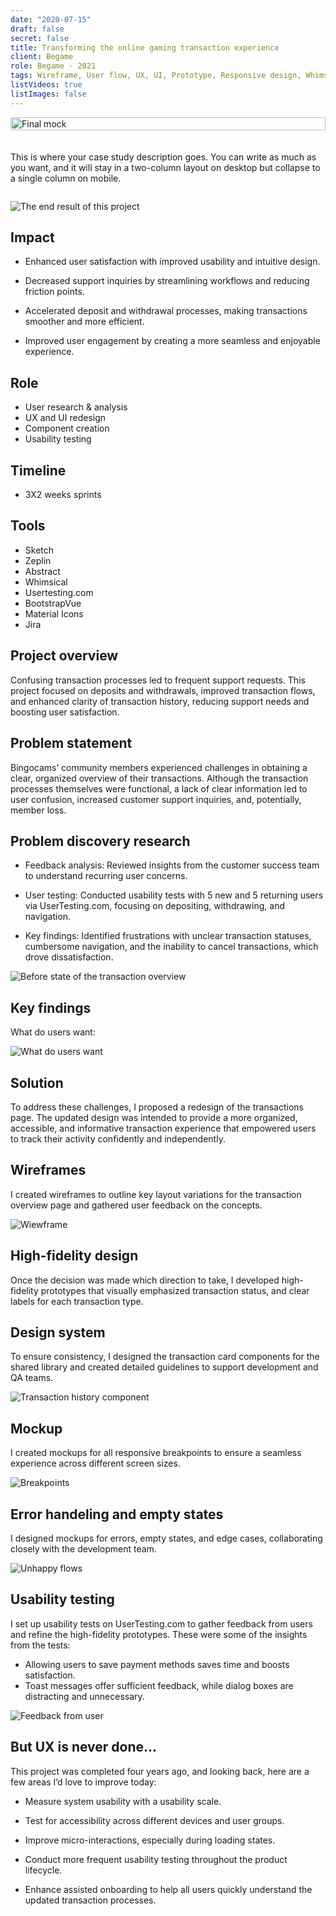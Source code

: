 ```yaml
---
date: "2020-07-15"
draft: false
secret: false
title: Transforming the online gaming transaction experience
client: Begame
role: Begame · 2021
tags: Wireframe, User flow, UX, UI, Prototype, Responsive design, Whimsical, Marwel app, Sketch, Zeplin, Jira
listVideos: true
listImages: false
---
```


<div class="container">
    
  <div class="case-study-image">
    <img src="/works/begame-transaction-history/Transaction_00000.png" alt="Final mock" />
  </div>

  <div class="case-study-text">
    <p>This is where your case study description goes. You can write as much as you want, and it will stay in a two-column layout on desktop but collapse to a single column on mobile.</p>
  </div>

</div>

![The end result of this project](/works/begame-transaction-history/Transaction_01.png "Final mocks")

## Impact
- Enhanced user satisfaction with improved usability and intuitive design.

- Decreased support inquiries by streamlining workflows and reducing friction points.

- Accelerated deposit and withdrawal processes, making transactions smoother and more efficient.

- Improved user engagement by creating a more seamless and enjoyable experience.

## Role
- User research & analysis
- UX and UI redesign
- Component creation
- Usability testing

## Timeline
- 3X2 weeks sprints

## Tools
- Sketch
- Zeplin
- Abstract
- Whimsical
- Usertesting.com
- BootstrapVue
- Material Icons
- Jira

## Project overview
Confusing transaction processes led to frequent support requests. This project focused on deposits and withdrawals, improved transaction flows, and enhanced clarity of transaction history, reducing support needs and boosting user satisfaction.

## Problem statement
Bingocams’ community members experienced challenges in obtaining a clear, organized overview of their transactions. Although the transaction processes themselves were functional, a lack of clear information led to user confusion, increased customer support inquiries, and, potentially, member loss.

## Problem discovery research
- Feedback analysis: Reviewed insights from the customer success team to understand recurring user concerns.

- User testing: Conducted usability tests with 5 new and 5 returning users via UserTesting.com, focusing on depositing, withdrawing, and navigation.

- Key findings: Identified frustrations with unclear transaction statuses, cumbersome navigation, and the inability to cancel transactions, which drove dissatisfaction.

![Before state of the transaction overview](/works/begame-transaction-history/Transaction_02.png "Preview of transactions before the redesign")

## Key findings
What do users want: 

![What do users want](/works/begame-transaction-history/Transaction_03.png "List of users' needs")


## Solution
To address these challenges, I proposed a redesign of the transactions page. The updated design was intended to provide a more organized, accessible, and informative transaction experience that empowered users to track their activity confidently and independently.

## Wireframes
I created wireframes to outline key layout variations for the transaction overview page and gathered user feedback on the concepts.

![Wiewframe](/works/begame-transaction-history/Transaction_04.png "Concepts of new transaction")

## High-fidelity design
Once the decision was made which direction to take, I developed high-fidelity prototypes that visually emphasized transaction status, and clear labels for each transaction type.

## Design system
To ensure consistency, I designed the transaction card components for the shared library and created detailed guidelines to support development and QA teams.

![Transaction history component](/works/begame-transaction-history/Transaction_05.png "Transaction cards in component library")

## Mockup
I created mockups for all responsive breakpoints to ensure a seamless experience across different screen sizes.

![Breakpoints](/works/begame-transaction-history/Transaction_06.png "Preview of all breakpoints and how cards were set up")

## Error handeling and empty states
I designed mockups for errors, empty states, and edge cases, collaborating closely with the development team.

![Unhappy flows](/works/begame-transaction-history/Transaction_07.png "Preview of all errors that can happen during deposit and withdrawal")

## Usability testing 
I set up usability tests on UserTesting.com to gather feedback from users and refine the high-fidelity prototypes. These were some of the insights from the tests: 
- Allowing users to save payment methods saves time and boosts satisfaction.
- Toast messages offer sufficient feedback, while dialog boxes are distracting and unnecessary.

![Feedback from user](/works/begame-transaction-history/Transaction_08.png "Being able to see the status of my transactions gives me such peace of mind, especially compared to before. Depositing and withdrawing is now a breeze!")

## But UX is never done...
This project was completed four years ago, and looking back, here are a few areas I’d love to improve today:

- Measure system usability with a usability scale.

- Test for accessibility across different devices and user groups.

- Improve micro-interactions, especially during loading states.

- Conduct more frequent usability testing throughout the product lifecycle.

- Enhance assisted onboarding to help all users quickly understand the updated transaction processes.


<style>
    .container {
        display: flex;
        flex-wrap: wrap;
        gap: 20px;
    }

    .case-study-text, .case-study-image {
        flex: 1;
        min-width: 300px;
    }

    .case-study-image img {
        width: 100%;
        height: auto;
    }

    @media (max-width: 768px) {
        .case-study-container {
            flex-direction: column;
        }
    }
</style>